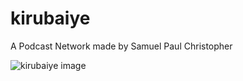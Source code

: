 # kirubaiye

A Podcast Network made by Samuel Paul Christopher

![kirubaiye image](https://i.ibb.co/SKmcLH1/kirubaiye.png)
